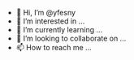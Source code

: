 - 👋 Hi, I’m @yfesny
- 👀 I’m interested in ...
- 🌱 I’m currently learning ...
- 💞️ I’m looking to collaborate on ...
- 📫 How to reach me ...

<!---
yfesny/yfesny is a ✨ special ✨ repository because its `README.md` (this file) appears on your GitHub profile.
You can click the Preview link to take a look at your changes.
--->
